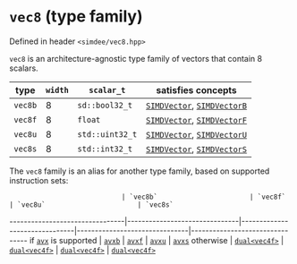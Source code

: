 # `vec8` (type family)

Defined in header `<simdee/vec8.hpp>`

`vec8` is an architecture-agnostic type family of vectors that contain 8 scalars.

type    | `width` | `scalar_t`      | satisfies concepts
--------|---------|-----------------|----------------------------------------------------------------
`vec8b` | 8       | `sd::bool32_t`  | [`SIMDVector`](SIMDVector.md), [`SIMDVectorB`](SIMDVectorB.md)
`vec8f` | 8       | `float`         | [`SIMDVector`](SIMDVector.md), [`SIMDVectorF`](SIMDVectorF.md)
`vec8u` | 8       | `std::uint32_t` | [`SIMDVector`](SIMDVector.md), [`SIMDVectorU`](SIMDVectorU.md)
`vec8s` | 8       | `std::int32_t`  | [`SIMDVector`](SIMDVector.md), [`SIMDVectorS`](SIMDVectorS.md)

The `vec8` family is an alias for another type family, based on supported instruction sets:

                                | `vec8b`                       | `vec8f`                       | `vec8u`                       | `vec8s`   
--------------------------------|-------------------------------|-------------------------------|-------------------------------|--------------------------------
if [`avx`](avx.md) is supported | [`avxb`](avx.md)              | [`avxf`](avx.md)              | [`avxu`](avx.md)              | [`avxs`](avx.md)
otherwise                       | [`dual<vec4f>`](dual.md)      | [`dual<vec4f>`](dual.md)      | [`dual<vec4f>`](dual.md)      | [`dual<vec4f>`](dual.md)
